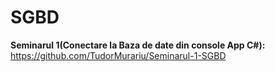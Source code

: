 # SGBD

**Seminarul 1(Conectare la Baza de date din console App C#):** &nbsp;&nbsp;&nbsp;  https://github.com/TudorMurariu/Seminarul-1-SGBD
